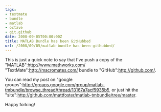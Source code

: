 ```yaml
---
tags:
- textmate
- bundle
- matlab
- octave
- git.github
date: 2008-09-05T00:00:00Z
title: MATLAB Bundle has been GitHubbed
url: /2008/09/05/matlab-bundle-has-been-githubbed/
---
```


This is just a quick note to say that I've push a copy of the "MATLAB":http://www.mathworks.com/ "TextMate":http://macromates.com/ bundle to "GitHub":http://github.com/.

You can read my post on "google groups":http://groups.google.com/group/matlab-tmbundle/browse_thread/thread/13167a7acf5935b5, or just hit the "site":http://github.com/mattfoster/matlab-tmbundle/tree/master.

Happy forking!
